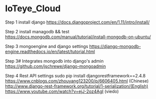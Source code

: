 # IoTeye_Cloud

Step 1 install django
https://docs.djangoproject.com/en/1.11/intro/install/

Step 2 install managodb && test		
https://docs.mongodb.com/manual/tutorial/install-mongodb-on-ubuntu/

Step 3 mongoengine and django settings
https://django-mongodb-engine.readthedocs.io/en/latest/tutorial.html

Step 3# Integrates mongodb into django's admin
https://github.com/jschrewe/django-mongoadmin

Step 4 Rest API settings
sudo pip install djangorestframework==2.4.8
https://www.cnblogs.com/zhouyang123200/p/6606405.html (Chinese)
http://www.django-rest-framework.org/tutorial/1-serialization/(English)
https://www.youtube.com/watch?v=ejJ-2oz4AgI (viedo)
